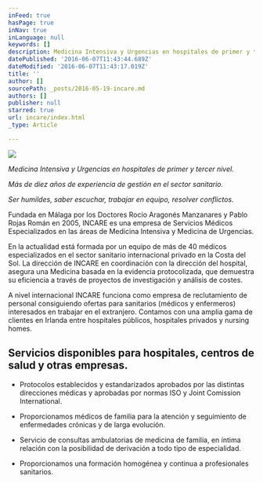 ```yaml
---
inFeed: true
hasPage: true
inNav: true
inLanguage: null
keywords: []
description: Medicina Intensiva y Urgencias en hospitales de primer y tercer nivel.
datePublished: '2016-06-07T11:43:44.689Z'
dateModified: '2016-06-07T11:43:17.019Z'
title: ''
author: []
sourcePath: _posts/2016-05-19-incare.md
authors: []
publisher: null
starred: true
url: incare/index.html
_type: Article

---
```

![](https://the-grid-user-content.s3-us-west-2.amazonaws.com/3b442e79-39e2-4c7e-9080-5d81d7afc798.jpg)

_Medicina Intensiva y Urgencias en hospitales de primer y tercer nivel._

_Más de diez años de experiencia de gestión en el sector sanitario._

_Ser humildes, saber escuchar, trabajar en equipo, resolver conflictos._

Fundada en Málaga por los Doctores Rocío Aragonés Manzanares y Pablo Rojas Román en 2005, INCARE es una empresa de Servicios Médicos Especializados en las áreas de Medicina Intensiva y Medicina de Urgencias.

En la actualidad está formada por un equipo de más de 40 médicos especializados en el sector sanitario internacional privado en la Costa del Sol. La dirección de INCARE en coordinación con la dirección del hospital, asegura una Medicina basada en la evidencia protocolizada, que demuestra su eficiencia a través de proyectos de investigación y análisis de costes.

A nivel internacional INCARE funciona como empresa de reclutamiento de personal consiguiendo ofertas para sanitarios (médicos y enfermeros) interesados en trabajar en el extranjero. Contamos con una amplia gama de clientes en Irlanda entre hospitales públicos, hospitales privados y nursing homes.

## Servicios disponibles para hospitales, centros de salud y otras empresas.

* Protocolos establecidos y estandarizados aprobados por las distintas direcciones médicas y aprobadas por normas ISO y Joint Comission International. 

* Proporcionamos médicos de familia para la atención y seguimiento de enfermedades crónicas y de larga evolución. 

* Servicio de consultas ambulatorias de medicina de familia, en íntima relación con la posibilidad de derivación a todo tipo de especialidad. 

* Proporcionamos una formación homogénea y continua a profesionales sanitarios.